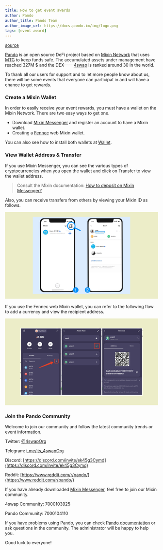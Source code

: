 ```yaml
---
title: How to get event awards
author: Pando
author_title: Pando Team
author_image_url: https://docs.pando.im/img/logo.png
tags: [event award]
---
```


[source](https://pando.im/news/2021/2021-12-23-how-to-get-event-award/)


[Pando](https://pando.im/) is an open source DeFi project based on [Mixin Network](https://mixin.one/snapshots) that uses [MTG](https://docs.pando.im/docs/security/mtg) to keep funds safe. The accumulated assets under management have reached 327M $ and the DEX—— [4swap](https://4swap.org) is ranked around 30 in the world.

To thank all our users for support and to let more people know about us, there will be some events that everyone can participat in and will have a chance to get rewards.

### Create a Mixin Wallet

In order to easily receive your event rewards, you must have a wallet on the Mixin Network. There are two easy ways to get one.

- Download [Mixin Messenger](https://mixin.one/messenger) and register an account to have a Mixin wallet.
- Creating a [Fennec](https://pando.im/fennec) web Mixin wallet.

You can also see how to install both wallets at [Wallet](https://docs.pando.im/docs/apps/wallets).

### View Wallet Address & Transfer

If you use Mixin Messenger, you can see the various types of cryptocurrencies when you open the wallet and click on Transfer to view the wallet address.

> Consult the Mixin documentation: [How to deposit on Mixin Messenger?](https://mixinmessenger.zendesk.com/hc/en-us/articles/360018789931-How-to-deposit-on-Mixin-Messenger)

Also, you can receive transfers from others by viewing your Mixin ID as follows.

![](./assets/Mixin-ID.png)

If you use the Fennec web Mixin wallet, you can refer to the following flow to add a currency and view the recipient address.

![](./assets/fennec-add-asset.png)

### Join the Pando Community

Welcome to join our community and follow the latest community trends or event information.

Twitter:  [@4swapOrg](https://twitter.com/4swapOrg)

Telegram:  [t.me/its_4swapOrg](https://t.co/g7Vioijgjb)

Discord:  [https://discord.com/invite/ek45g3Cymd](https://discord.com/invite/ek45g3Cymd)

Reddit:  [https://www.reddit.com/r/pando/](https://www.reddit.com/r/pando/)

If you have already downloaded [Mixin Messenger](https://mixin.one/messenger), feel free to join our Mixin community.

4swap Community: 7000103925

Pando Community: 7000104110

If you have problems using Pando, you can check [Pando documentation](https://pando.im/) or ask questions in the community. The administrator will be happy to help you.

Good luck to everyone!